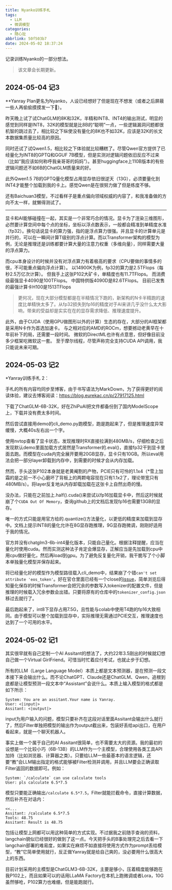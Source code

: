 ```yaml
---
title: Nyanko训练手札
tags:
  - LLM
  - 微调模型
categories:
  - 随心扯
abbrlink: 50f503b7
date: 2024-05-02 18:37:24
---
```


记录训练Nyanko的一部分想法。

> 该文章会长期更新。

<!-- more -->

## 2024-05-04 记3

**Yanray Plan更名为Nyanko，人设已经想好了但是现在不想发（或者之后屏蔽一些人再偷偷摸摸发一下🥵）。

昨天晚上试了试ChatGLM的8K和32K，半精和INT8、INT4的输出测试，明显的感觉到同样是INT8，32K的模型就是比8B的“聪明”一点，一些逻辑漏洞问题都很机智的跳过去了，相比较之下纵使没有量化的8K也不如32K，应该是32K的长文本数据集质量比较高的原因。

同时还试了试Qwen1.5，相比较之下体验就比较糟糕了。尽管Qwen官方提供了已经量化为INT8的GPTQ和GGUF 7B模型，但是实测对逻辑问题依旧反应不过来（比如“我应该如何称呼我亲哥哥的妈妈”）。甚至huggingface上110B版本的有些逻辑问题还不如6B的ChatGLM质量来的好。

此外Qwen1.5 7B的GPTQ量化模型占用显存依旧很逆天（13G），必须要量化到INT4才能整个加载到我的卡上。感觉Qwen是在很努力做了但是练度不够。

还有Baichuan3模型，不过看样子是重点偏向领域权威的内容了，和我准备做的方向不太一样，就懒得测试了。

---

显卡和AI能够碰撞在一起，其实是一个非常巧合的情况。显卡为了渲染三维图形，必然要计算空间中每个点的坐标，坐标以浮点数表示，一般都会精准到单精度水准（fp32）。换句话说显卡的算力强，指的是浮点算力很强。并且显卡的计算单元是并行的，可以在一瞬间计算T级别的浮点计算。而以Transformer架构的模型为例，无论是推理还是训练都要计算大量的注意力权重（多维向量），同样需要大量的浮点算力。

而cpu本身设计的时候并没有对浮点算力有着极高的要求（CPU要做的事情多的很，不可能重点偏向浮点计算）。
以14900K为例，fp32的算力是2.5TFlops（每秒2.5万亿次计算）。
但我手上这张P102大矿卡，单精度也有11.7TFlops。
而消费级最强显卡4090是100TFlops。
中国特供版4090D是82.6TFlops。
目前已发售的最强计算卡H100是1513TFlops

> 更何况，现在大部分模型都是在半精情况下跑的，新架构的N卡半精跑的速度比单精快太多了。从fp32损失到fp16的精度对于AI来讲几乎没什么太大影响，带来的受益却是实实在在的显存需求降低、推理速度提升。

此外，由于CUDA（使用GPU做图形以外的计算）生态的存在，大部分的AI框架都是采用N卡作为首选加速卡。
与之相对应的AMD的ROCm，想要撼动老黄早在十年前补下的局，还需要一段时间。
微软的DirectML也许有点意思，但好像目前没多少框架吃微软这一套。
至于摩尔线程，尽管声称完全支持CUDA API调用，我只能说未来可期。



## 2024-05-03 记2

*Yanray训练手札 2：

手札的所有内容均同步至博客，由于书写语法为MarkDown，为了获得更好的阅读体验，建议去博客阅读：https://blog.eurekac.cn/p/27917125.html

下载了ChatGLM-6B-32K，好在ZhiPuAI把文件都备份到了国内ModelScope上，下载并没有费太多时间。

然后尝试直接用demo的cli_demo.py跑模型，跑是跑起来了，但是推理速度异常缓慢，大概40s左右出一个字。

使用nvtop查看了显卡状态，发现推理时RX直接拉满到480MB/s，仔细检查之后发现默认demo里面加载方式居然是Transformer的.eval()，直接fp32干到显卡里面去跑。而模型在cuda内完全展开要用20GB显存，显卡只有10GB。所以eval用法会把一部分layer卸载到内存中，到需要的时候才会从内存加载。

然而，手头这张P102本身就是老黄阉割的产物，PCIE只有可怜的1.1x4（*雪上加霜的是之前一不小心磨坏了背板上的两颗电容现在只有1.1x2了，理论带宽只有480MB/s）。将layer反复地从内存卸载加载在这张卡上自然出奇的慢。

没办法，只能在之前加上.half().cuda()来尝试以fp16加载显卡中，然后这时候就崩了个`CUDA Out Of Memory`，查询github上的文档后发现fp16也需要13GB的显存。

唯一的方式只能是用官方给的.quantize()方法量化，以更低的精度来加载到显存中。文档上提示INT8的量化允许在8G显存跑推理，9G显存跑微调，刚刚好适用于我的情况。

官方并没有chatglm3-6b-int4量化版本，只能自己量化。根据注释提醒，应当在量化时使用cuda。然而实测这种法子肯定会爆显存，正解应当是先加载到cpu中用cpu做好量化，然后再load到gpu。为了避免反复量化开销，我干脆写了个小脚本单独量化模型并保存起来。

将已经量化好的模型作为模型路径载入cli_demo中，结果崩了个错`can't set attribute 'eos_token'`。好在官仓里面已经有一个close的[issue](https://github.com/THUDM/ChatGLM3/issues/152
)，简单浏览后得知量化保存的时候Transformer会把冗余的参数写入tokenizer的配置文件，但是推理的时候载入冗余参数会出错。只要将原有的仓库中的`tokenizer_config.json`移过去就行了。

最后跑起来了，int8下显存占用7.5G，且性能与colab中使用T4跑的fp16大致相同。由于模型可以整个加载到显存中，实际推理无需通过PCIE交互，推理速度也达到了一个可用的水平。


## 2024-05-02 记1
其实很早就有自己定制一个AI Assitant的想法了，大约22年3.5刚出的时候就幻想自己做一个Virtual GirlFriend。可惜当时忙着应付考试，也就止步于幻想。

所有的LLM（Large Language Model）本质上都是文本预测器，是在预测一段文本接下来会输出什么。而不论ChatGPT、Claude还是ChatGLM、Qwen，追根到底都是让模型预测一段文本中“Assistant”会说什么。本质上输入模型的格式都是如下所示：

```
System: You are an assitant.Your name is Yanray. 
User: <|input|>
Assitant: <|output|>
```

input为用户输入的问题，模型只要补齐在这段对话里面Assitant会输出什么就行了，然后Filter单独把模型的输出作为output截出来，包装好丢给api出口，在用户看起来，就是一个聊天机器人。

事实上做一个属于自己的AI Assitant很简单，也不需要太大的资源。我的最初的设想是一个比较小巧（6B-13B）的LLM作为一个主模型，合理使用各类工具API加持（比如浏览器、计算器之类）。只要给LLM一些最基本的语言逻辑，还要“教”会LLM输出指定的格式能够被Filter检测并调用，并且LLM要会正确读取Filter返回的数据即可。例如：

```
System: `/calculate` can use calculate tools
User: pls calculate 6.5*7.5
```

模型只要能正确输出`/calculate 6.5*7.5`，Filter就能拦截命令，直接计算数据，然后补齐在对话内：

```
<<...
Assitant: /calculate 6.5*7.5
Tools: 48.75
Assitant: Result is 48.75
```

包括让模型上网都可以用这种简单的方式实现。不过据我之前随手查询的资料，langchain貌似已经很好的做到了这一点。今天把手头的B事处理完之后去看一下langchain部署的难易度，如果实在麻烦不如直接将使用方式作为prompt丢给模型，“教”它简单使用就行，反正做Yanray就是给自己爽的，没必要用什么很高大上的东西。

目前计划采用的主模型是ChatGLM3-6B-32K，主要是够小，压着精度能够跑在我P102上，而且如果可以的话用LLaMA Factory在本机上跑微调或者Lora，10G虽然够呛，P102算力也难绷，但是能跑就行。
